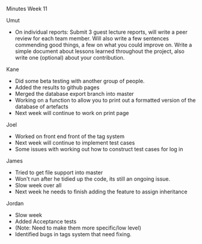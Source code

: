 Minutes Week 11

Umut

- On individual reports: Submit 3 guest lecture reports, will write a peer review for each team member. Will also write a few sentences commending good things, a few on what you could improve on. Write a simple document about lessons learned throughout the project, also write one (optional) about your contribution.

Kane

- Did some beta testing with another group of people.
- Added the results to github pages
- Merged the database export branch into master
- Working on a function to allow you to print out a formatted version of the database of artefacts
- Next week will continue to work on print page

Joel

- Worked on front end front of the tag system
- Next week will continue to implement test cases
- Some issues with working out how to construct test cases for log in

James

- Tried to get file support into master
- Won&#39;t run after he tidied up the code, its still an ongoing issue.
- Slow week over all
- Next week he needs to finish adding the feature to assign inheritance

Jordan

- Slow week
- Added Acceptance tests
- (Note: Need to make them more specific/low level)
- Identified bugs in tags system that need fixing.
